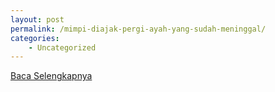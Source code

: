 ```yaml
---
layout: post
permalink: /mimpi-diajak-pergi-ayah-yang-sudah-meninggal/
categories:
    - Uncategorized
---
```


[Baca Selengkapnya](/05)